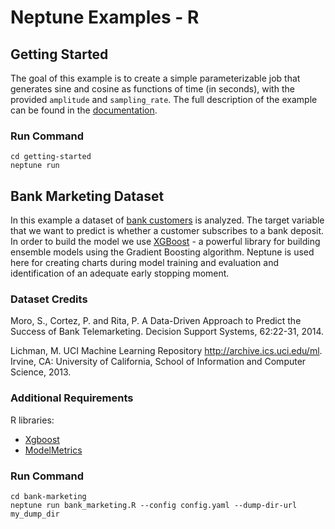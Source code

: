# Neptune Examples - R

## Getting Started
The goal of this example is to create a simple parameterizable job
that generates sine and cosine as functions of time (in seconds),
with the provided `amplitude` and `sampling_rate`.
The full description of the example can be found in the
<a target="_blank" href="https://neptune.deepsense.io/versions/latest/getting-started.html">documentation</a>.

### Run Command

    cd getting-started
    neptune run

## Bank Marketing Dataset
In this example a dataset of
<a target="_blank" href="https://archive.ics.uci.edu/ml/datasets/Bank+Marketing">bank customers</a> is analyzed. The target variable that we want to predict is whether a customer subscribes to a bank deposit. In order to build the model we use <a target="_blank" href="https://xgboost.readthedocs.io/en/latest/Xgboost">XGBoost</a> - a powerful library for building ensemble models using the Gradient Boosting algorithm. Neptune is used here for creating charts during model training and evaluation and identification of an adequate early stopping moment.

### Dataset Credits

Moro, S., Cortez, P. and Rita, P. A Data-Driven Approach to Predict the Success of Bank Telemarketing. Decision Support Systems, 62:22-31, 2014.

Lichman, M. UCI Machine Learning Repository http://archive.ics.uci.edu/ml. Irvine, CA: University of California, School of Information and Computer Science, 2013.

### Additional Requirements

R libraries:

* <a target="_blank" href="https://cran.r-project.org/web/packages/xgboost/">Xgboost</a>
* <a target="_blank" href="https://cran.r-project.org/web/packages/ModelMetrics/">ModelMetrics</a>

### Run Command

    cd bank-marketing
    neptune run bank_marketing.R --config config.yaml --dump-dir-url my_dump_dir
